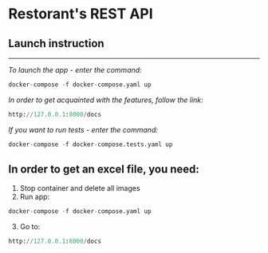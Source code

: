 # Restorant's REST API
## Launch instruction
___
*To launch the app - enter the command:*
```python
docker-compose -f docker-compose.yaml up
```
*In order to get acquainted with the features, follow the link:*
```python
http://127.0.0.1:8000/docs
```
*If you want to run tests - enter the command:*
```python
docker-compose -f docker-compose.tests.yaml up
```
## In order to get an excel file, you need:
1. Stop container and delete all images
2. Run app:
```python
docker-compose -f docker-compose.yaml up
```
3. Go to:
```python
http://127.0.0.1:8000/docs
```
